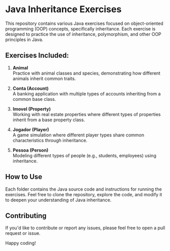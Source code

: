 # Java Inheritance Exercises

This repository contains various Java exercises focused on object-oriented programming (OOP) concepts, specifically inheritance. Each exercise is designed to practice the use of inheritance, polymorphism, and other OOP principles in Java.

## Exercises Included:

1. **Animal**  
   Practice with animal classes and species, demonstrating how different animals inherit common traits.

2. **Conta (Account)**  
   A banking application with multiple types of accounts inheriting from a common base class.

3. **Imovel (Property)**  
   Working with real estate properties where different types of properties inherit from a base property class.

4. **Jogador (Player)**  
   A game simulation where different player types share common characteristics through inheritance.

5. **Pessoa (Person)**  
   Modeling different types of people (e.g., students, employees) using inheritance.

## How to Use

Each folder contains the Java source code and instructions for running the exercises. Feel free to clone the repository, explore the code, and modify it to deepen your understanding of Java inheritance.

## Contributing

If you'd like to contribute or report any issues, please feel free to open a pull request or issue.

Happy coding!
